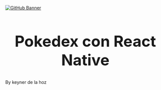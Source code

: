 [![GitHub Banner](https://i.pinimg.com/originals/9f/1d/58/9f1d582d5a8045fec25f03530d73dd24.gif)](https://github.com/Mp-keyner)
<style>
h1 {
 text-align: center;
 font-size: 3pc;
}
</style>
<h1>
<b>Pokedex con React Native</b>
</h1>
By keyner de la hoz
